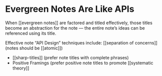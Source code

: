 # Evergreen Notes Are Like APIs

When [[evergreen notes]] are factored and titled effectively, those titles become an abstraction for the note — the entire note’s ideas can be referenced using its title.

Effective note “API Design” techniques include:
  [[separation of concerns]] (notes should be [[atomic]])
- [[sharp-titles]] (prefer note titles with complete phrases)
- Positive Framings (prefer positive note titles to promote [[systematic theory]]